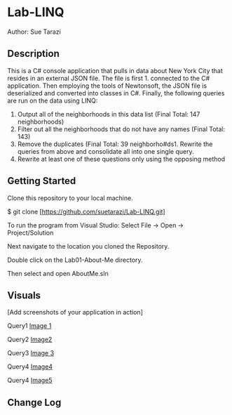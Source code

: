 # Lab-LINQ
Author: Sue Tarazi

## Description

This is a C# console application that pulls in data about New York City that resides in an external JSON file. The file is first 1. connected to the C# application. Then employing the tools of Newtonsoft, the JSON file is deserialized and converted into classes in C#.  Finally, the following queries are run on the data using LINQ:

1. Output all of the neighborhoods in this data list (Final Total: 147 neighborhoods)
1. Filter out all the neighborhoods that do not have any names (Final Total: 143)
1. Remove the duplicates (Final Total: 39 neighborho#ds1. Rewrite the queries from above and consolidate all into one single query.
1. Rewrite at least one of these questions only using the opposing method 

## Getting Started
Clone this repository to your local machine. 

$ git clone [https://github.com/suetarazi/Lab-LINQ.git]

To run the program from Visual Studio:
Select File -> Open -> Project/Solution

Next navigate to the location you cloned the Repository.

Double click on the Lab01-About-Me directory.

Then select and open AboutMe.sln

## Visuals
[Add screenshots of your application in action]

Query1
[Image 1](https://i.imgur.com/Ojdb92L.png)

Query2
[Image2](https://i.imgur.com/3I2AmQz.png)

Query3
[Image 3](https://i.imgur.com/VCRfYYW.png)

Query4
[Image4](https://i.imgur.com/rUpxdg6.png)

Query4
[Image5](https://i.imgur.com/U8sdY57.png)



## Change Log


